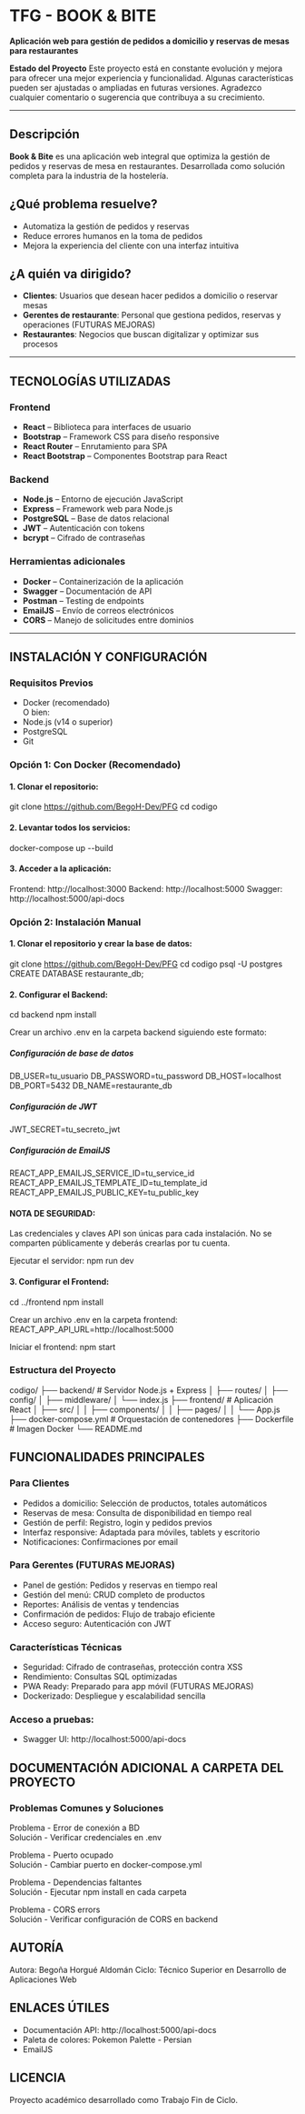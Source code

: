 # TFG - BOOK & BITE  
**Aplicación web para gestión de pedidos a domicilio y reservas de mesas para restaurantes**

**Estado del Proyecto**
Este proyecto está en constante evolución y mejora para ofrecer una mejor experiencia y funcionalidad. Algunas características pueden ser ajustadas o ampliadas en futuras versiones. Agradezco cualquier comentario o sugerencia que contribuya a su crecimiento.

---

## Descripción
**Book & Bite** es una aplicación web integral que optimiza la gestión de pedidos y reservas de mesa en restaurantes. Desarrollada como solución completa para la industria de la hostelería.

## ¿Qué problema resuelve?
- Automatiza la gestión de pedidos y reservas  
- Reduce errores humanos en la toma de pedidos  
- Mejora la experiencia del cliente con una interfaz intuitiva  

## ¿A quién va dirigido?
- **Clientes**: Usuarios que desean hacer pedidos a domicilio o reservar mesas  
- **Gerentes de restaurante**: Personal que gestiona pedidos, reservas y operaciones (FUTURAS MEJORAS)
- **Restaurantes**: Negocios que buscan digitalizar y optimizar sus procesos

---

## TECNOLOGÍAS UTILIZADAS

### Frontend
- **React** – Biblioteca para interfaces de usuario  
- **Bootstrap** – Framework CSS para diseño responsive  
- **React Router** – Enrutamiento para SPA  
- **React Bootstrap** – Componentes Bootstrap para React

### Backend
- **Node.js** – Entorno de ejecución JavaScript  
- **Express** – Framework web para Node.js  
- **PostgreSQL** – Base de datos relacional  
- **JWT** – Autenticación con tokens  
- **bcrypt** – Cifrado de contraseñas

### Herramientas adicionales
- **Docker** – Containerización de la aplicación  
- **Swagger** – Documentación de API  
- **Postman** – Testing de endpoints  
- **EmailJS** – Envío de correos electrónicos  
- **CORS** – Manejo de solicitudes entre dominios

---

## INSTALACIÓN Y CONFIGURACIÓN

### Requisitos Previos
- Docker (recomendado)  
O bien:
- Node.js (v14 o superior)  
- PostgreSQL  
- Git  

### Opción 1: Con Docker (Recomendado)

#### 1. Clonar el repositorio:
git clone https://github.com/BegoH-Dev/PFG
cd codigo

#### 2. Levantar todos los servicios:
docker-compose up --build

#### 3. Acceder a la aplicación:
Frontend: http://localhost:3000
Backend: http://localhost:5000
Swagger: http://localhost:5000/api-docs


### Opción 2: Instalación Manual

#### 1. Clonar el repositorio y crear la base de datos:
git clone https://github.com/BegoH-Dev/PFG
cd codigo
psql -U postgres
CREATE DATABASE restaurante_db;

#### 2. Configurar el Backend:
cd backend
npm install

Crear un archivo .env en la carpeta backend siguiendo este formato:
##### Configuración de base de datos
DB_USER=tu_usuario
DB_PASSWORD=tu_password
DB_HOST=localhost
DB_PORT=5432
DB_NAME=restaurante_db
##### Configuración de JWT
JWT_SECRET=tu_secreto_jwt
##### Configuración de EmailJS
REACT_APP_EMAILJS_SERVICE_ID=tu_service_id
REACT_APP_EMAILJS_TEMPLATE_ID=tu_template_id
REACT_APP_EMAILJS_PUBLIC_KEY=tu_public_key 

#### NOTA DE SEGURIDAD:
Las credenciales y claves API son únicas para cada instalación. No se comparten públicamente y deberás crearlas por tu cuenta.

Ejecutar el servidor:
npm run dev

#### 3. Configurar el Frontend:
cd ../frontend
npm install

Crear un archivo .env en la carpeta frontend:
REACT_APP_API_URL=http://localhost:5000

Iniciar el frontend:
npm start

### Estructura del Proyecto
codigo/
├── backend/    # Servidor Node.js + Express
│   ├── routes/ 
│   ├── config/
│   ├── middleware/ 
│   └── index.js
├── frontend/    # Aplicación React
│   ├── src/
│   │   ├── components/
│   │   ├── pages/
│   │   └── App.js
├── docker-compose.yml    # Orquestación de contenedores
├── Dockerfile    # Imagen Docker
└── README.md

## FUNCIONALIDADES PRINCIPALES
### Para Clientes
- Pedidos a domicilio: Selección de productos, totales automáticos
- Reservas de mesa: Consulta de disponibilidad en tiempo real
- Gestión de perfil: Registro, login y pedidos previos
- Interfaz responsive: Adaptada para móviles, tablets y escritorio
- Notificaciones: Confirmaciones por email

### Para Gerentes (FUTURAS MEJORAS)
- Panel de gestión: Pedidos y reservas en tiempo real
- Gestión del menú: CRUD completo de productos
- Reportes: Análisis de ventas y tendencias
- Confirmación de pedidos: Flujo de trabajo eficiente
- Acceso seguro: Autenticación con JWT

### Características Técnicas
- Seguridad: Cifrado de contraseñas, protección contra XSS
- Rendimiento: Consultas SQL optimizadas
- PWA Ready: Preparado para app móvil (FUTURAS MEJORAS) 
- Dockerizado: Despliegue y escalabilidad sencilla

### Acceso a pruebas:
- Swagger UI: http://localhost:5000/api-docs


## DOCUMENTACIÓN ADICIONAL A CARPETA DEL PROYECTO

### Problemas Comunes y Soluciones
Problema - Error de conexión a BD	
Solución - Verificar credenciales en .env

Problema - Puerto ocupado	
Solución - Cambiar puerto en docker-compose.yml

Problema - Dependencias faltantes	
Solución - Ejecutar npm install en cada carpeta

Problema - CORS errors	
Solución - Verificar configuración de CORS en backend


## AUTORÍA
Autora: Begoña Horgué Aldomán
Ciclo: Técnico Superior en Desarrollo de Aplicaciones Web


## ENLACES ÚTILES
- Documentación API: http://localhost:5000/api-docs
- Paleta de colores: Pokemon Palette - Persian
- EmailJS

## LICENCIA
Proyecto académico desarrollado como Trabajo Fin de Ciclo.
